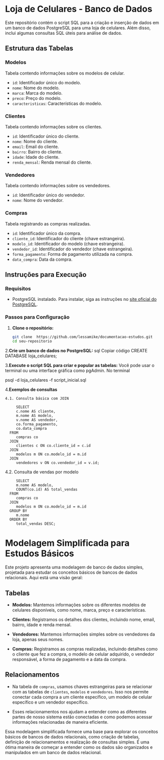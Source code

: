 # Loja de Celulares - Banco de Dados

Este repositório contém o script SQL para a criação e inserção de dados em um banco de dados PostgreSQL para uma loja de celulares. Além disso, inclui algumas consultas SQL úteis para análise de dados.

## Estrutura das Tabelas

### Modelos
Tabela contendo informações sobre os modelos de celular.

- `id`: Identificador único do modelo.
- `nome`: Nome do modelo.
- `marca`: Marca do modelo.
- `preco`: Preço do modelo.
- `caracteristicas`: Características do modelo.

### Clientes
Tabela contendo informações sobre os clientes.

- `id`: Identificador único do cliente.
- `nome`: Nome do cliente.
- `email`: Email do cliente.
- `bairro`: Bairro do cliente.
- `idade`: Idade do cliente.
- `renda_mensal`: Renda mensal do cliente.

### Vendedores
Tabela contendo informações sobre os vendedores.

- `id`: Identificador único do vendedor.
- `nome`: Nome do vendedor.

### Compras
Tabela registrando as compras realizadas.

- `id`: Identificador único da compra.
- `cliente_id`: Identificador do cliente (chave estrangeira).
- `modelo_id`: Identificador do modelo (chave estrangeira).
- `vendedor_id`: Identificador do vendedor (chave estrangeira).
- `forma_pagamento`: Forma de pagamento utilizada na compra.
- `data_compra`: Data da compra.

## Instruções para Execução

### Requisitos

- PostgreSQL instalado. Para instalar, siga as instruções no [site oficial do PostgreSQL](https://www.postgresql.org/download/).

### Passos para Configuração

1. **Clone o repositório:**
   ```sh
   git clone  https://github.com/lessamike/documentacao-estudos.git
   cd seu-repositorio

2.**Crie um banco de dados no PostgreSQL:**
   sql
    Copiar código
    CREATE DATABASE loja_celulares;

3.**Execute o script SQL para criar e popular as tabelas:**
   Você pode usar o terminal ou uma interface gráfica como pgAdmin.
   No terminal
  
   psql -d loja_celulares -f script_inicial.sql
   
4.**Exemplos de consultas**

    4.1. Consulta básica com JOIN

         SELECT 
         c.nome AS cliente,
         m.nome AS modelo,
         v.nome AS vendedor,
         co.forma_pagamento,
         co.data_compra
      FROM 
         compras co
      JOIN 
         clientes c ON co.cliente_id = c.id
      JOIN 
         modelos m ON co.modelo_id = m.id
      JOIN 
         vendedores v ON co.vendedor_id = v.id;

   4.2. Consulta de vendas por modelo
   
         SELECT 
         m.nome AS modelo,
         COUNT(co.id) AS total_vendas
      FROM 
         compras co
      JOIN 
         modelos m ON co.modelo_id = m.id
      GROUP BY 
         m.nome
      ORDER BY 
         total_vendas DESC;


# Modelagem Simplificada para Estudos Básicos

Este projeto apresenta uma modelagem de banco de dados simples, projetada para estudar os conceitos básicos de bancos de dados relacionais. Aqui está uma visão geral:

## Tabelas

- **Modelos:** Mantemos informações sobre os diferentes modelos de celulares disponíveis, como nome, marca, preço e características.
  
- **Clientes:** Registramos os detalhes dos clientes, incluindo nome, email, bairro, idade e renda mensal.
  
- **Vendedores:** Mantemos informações simples sobre os vendedores da loja, apenas seus nomes.
  
- **Compras:** Registramos as compras realizadas, incluindo detalhes como o cliente que fez a compra, o modelo de celular adquirido, o vendedor responsável, a forma de pagamento e a data da compra.

## Relacionamentos

- Na tabela de `compras`, usamos chaves estrangeiras para se relacionar com as tabelas de `clientes`, `modelos` e `vendedores`. Isso nos permite conectar cada compra a um cliente específico, um modelo de celular específico e um vendedor específico.

- Esses relacionamentos nos ajudam a entender como as diferentes partes de nosso sistema estão conectadas e como podemos acessar informações relacionadas de maneira eficiente.

Essa modelagem simplificada fornece uma base para explorar os conceitos básicos de bancos de dados relacionais, como criação de tabelas, definição de relacionamentos e realização de consultas simples. É uma ótima maneira de começar a entender como os dados são organizados e manipulados em um banco de dados relacional.

